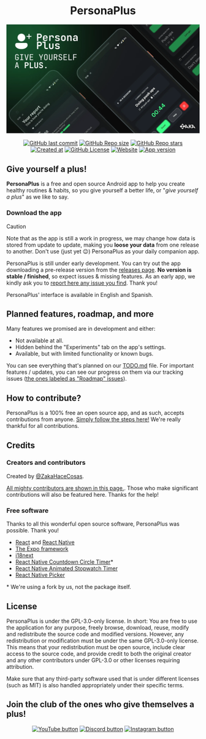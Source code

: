 <!--markdownlint-disable md033 md026-->
<h1 align="center">PersonaPlus</h1>

![PersonaPlus banner](https://raw.githubusercontent.com/GiveItAPlus/personaplus/master/assets/design/PP_BANNER.webp)

<div align="center">

<!--Se destacará el vídeo que a mi me parezca :v-->
<!--[![YouTube Video Views](https://img.shields.io/youtube/views/cPSmVmsvkeY?style=for-the-badge&logo=youtube)](https://www.youtube.com/watch?v=H2_0d-hLiMw)-->

[![GitHub last commit](https://img.shields.io/github/last-commit/GiveItAPlus/personaplus?style=for-the-badge&labelColor=%23000&logo=github&color=white)](https://github.com/GiveItAPlus/personaplus/commits/)
[![GitHub Repo size](https://img.shields.io/github/repo-size/GiveItAPlus/personaplus?style=for-the-badge&labelColor=%23000&color=%23f54&logo=webpack&logoColor=white)](https://github.com/GiveItAPlus/personaplus/tree/master/app)
[![GitHub Repo stars](https://img.shields.io/github/stars/GiveItAPlus/personaplus?style=for-the-badge&labelColor=%23000&logo=github&color=%23ff0)](https://github.com/GiveItAPlus/personaplus/stargazers)
[![Created at](https://img.shields.io/github/created-at/GiveItAPlus/personaplus?style=for-the-badge&color=white&logo=github&labelColor=%23000)](https://personaplus.vercel.app)
[![GitHub License](https://img.shields.io/github/license/GiveItAPlus/personaplus?style=for-the-badge&labelColor=%23000&color=%23d52e35)](https://github.com/GiveItAPlus/personaplus/blob/master/LICENSE.md)
[![Website](https://img.shields.io/website?url=https%3A%2F%2Fpersonaplus.vercel.app&up_message=WORKING%20%3A%5D&up_color=%2332FF80&down_message=NOT%20WORKING%20%3A%5B&down_color=%23FF3232&style=for-the-badge&labelColor=%23000)](https://personaplus.vercel.app)
[![App version](https://img.shields.io/github/package-json/v/GiveItAPlus/personaplus?style=for-the-badge&labelColor=%23000&color=%23fff)](https://github.com/GiveItAPlus/personaplus/blob/master/package.json#L3)

</div>

## Give yourself a plus!

**PersonaPlus** is a free and open source Android app to help you create healthy routines & habits, so you give yourself a better life, or "_give yourself a plus_" as we like to say.

### Download the app

> [!CAUTION]
> Note that as the app is still a work in progress, we may change how data is stored from update to update, making you **loose your data** from one release to another. Don't use (just yet :wink:) PersonaPlus as your daily companion app.

PersonaPlus is still under early development. You can try out the app downloading a pre-release version from the [releases page](https://github.com/GiveItAPlus/personaplus/releases). **No version is stable / finished**, so expect issues & missing features. As an early app, we kindly ask you to [report here any issue you find](https://github.com/GiveItAPlus/personaplus/issues). Thank you!

PersonaPlus' interface is available in English and Spanish.

## Planned features, roadmap, and more

Many features we promised are in development and either:

- Not available at all.
- Hidden behind the "Experiments" tab on the app's settings.
- Available, but with limited functionality or known bugs.

You can see everything that's planned on our [TODO.md](https://github.com/GiveItAPlus/personaplus/blob/master/TODO.md) file. For important features / updates, you can see our progress on them via our tracking issues ([the ones labeled as "Roadmap" issues](https://github.com/GiveItAPlus/personaplus/issues?q=is%3Aissue%20state%3Aopen%20label%3Aroadmap)).

## How to contribute?

PersonaPlus is a 100% free an open source app, and as such, accepts contributions from anyone. [Simply follow the steps here!](https://github.com/GiveItAPlus/personaplus/blob/master/CONTRIBUTING.md) We're really thankful for all contributions.

## Credits

### Creators and contributors

Created by [@ZakaHaceCosas](https://zakahacecosas.github.io).

[All mighty contributors are shown in this page.](https://github.com/GiveItAPlus/personaplus/graphs/contributors). Those who make significant contributions will also be featured here. Thanks for the help!

### Free software

Thanks to all this wonderful open source software, PersonaPlus was possible. Thank you!

- [React](https://react.dev/) and [React Native](https://reactnative.dev/)
- [The Expo framework](https://expo.dev/)
- [i18next](https://github.com/i18next/i18next)
- [React Native Countdown Circle Timer](https://github.com/vydimitrov/react-countdown-circle-timer/)\*
- [React Native Animated Stopwatch Timer](https://github.com/rgommezz/react-native-animated-stopwatch-timer/)
- [React Native Picker](https://github.com/react-native-picker/picker)

\* We're using a fork by us, not the package itself.

## License

PersonaPlus is under the GPL-3.0-only license. In short: You are free to use the application for any purpose, freely browse, download, reuse, modify and redistribute the source code and modified versions. However, any redistribution or modification must be under the same GPL-3.0-only license. This means that your redistribution must be open source, include clear access to the source code, and provide credit to both the original creator and any other contributors under GPL-3.0 or other licenses requiring attribution.

Make sure that any third-party software used that is under different licenses (such as MIT) is also handled appropriately under their specific terms.

## Join the club of the ones who give themselves a plus!

<div align="center">

[![YouTube button](https://img.shields.io/badge/YouTube-PersonaPlus-%23fb100a?style=for-the-badge&labelColor=%23000&logo=youtube)](https://www.youtube.com/playlist?list=PLdif1flfmG__g_a1QSmBNnSh_6pAeRizW)
[![Discord button](https://img.shields.io/badge/Discord-Discord_server-%235a68ed?style=for-the-badge&labelColor=%23000&logo=discord&logoColor=white)](https://discord.gg/wwzddK4Zpc)
[![Instagram button](https://img.shields.io/badge/Instagram-giveitaplus-%23f71464?style=for-the-badge&labelColor=%23000&logo=instagram&logoColor=white)](https://www.instagram.com/giveitaplus/)

</div>
